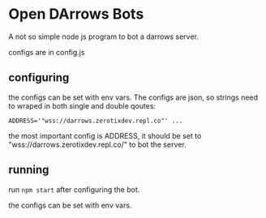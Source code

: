 # Open DArrows Bots

A not so simple node js program to bot a darrows server.

configs are in config.js

## configuring

the configs can be set with env vars. The configs are json, so strings need to wraped in both single and double qoutes:

```
ADDRESS='"wss://darrows.zerotixdev.repl.co"' ...
```

the most important config is ADDRESS, it should be set to "wss://darrows.zerotixdev.repl.co/" to bot the server.

## running

run ```npm start``` after configuring the bot.

the configs can be set with env vars.
